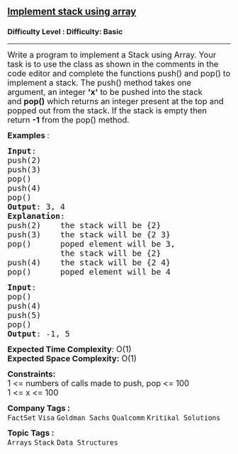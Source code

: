 <h2><a href="https://www.geeksforgeeks.org/problems/implement-stack-using-array/1">Implement stack using array</a></h2><h3>Difficulty Level : Difficulty: Basic</h3><hr><div class="problems_problem_content__Xm_eO"><p><span style="font-size: 18px;">Write a program to implement a Stack&nbsp;using Array. Your task is to use the class as shown in the comments in the code editor&nbsp;and complete&nbsp;the functions push() and pop() to implement a stack.&nbsp;</span><span style="font-size: 18px;">The push() method&nbsp;takes one argument, an integer&nbsp;</span><strong style="font-size: 18px;">'x'</strong><span style="font-size: 18px;">&nbsp;to be pushed into the stack and&nbsp;</span><strong style="font-size: 18px;">pop()</strong><span style="font-size: 18px;">&nbsp;which returns an integer present at the top and popped out from the stack. If the stack is empty then return&nbsp;</span><strong style="font-size: 18px;">-1</strong><span style="font-size: 18px;"> from the pop() method.</span></p>
<p><span style="font-size: 18px;"><strong>Examples </strong>:</span></p>
<pre><span style="font-size: 18px;"><strong>Input</strong>: 
push(2)
push(3)
pop()
push(4) 
pop()
<strong>Output</strong>: 3, 4
<strong>Explanation</strong>: 
push(2)    the stack will be {2}
push(3)    the stack will be {2 3}
pop()      poped element will be 3,
&nbsp;          the stack will be {2}
push(4)    the stack will be {2 4}
pop()      poped element will be 4</span></pre>
<pre><span style="font-size: 18px;"><strong>Input</strong>: 
pop()
push(4)
push(5)
pop()
<strong>Output</strong>: -1, 5</span>
</pre>
<p><span style="font-size: 18px;"><strong>Expected Time Complexity</strong>: O(1)</span><br><span style="font-size: 18px;"><strong>Expected Space Complexity:</strong>&nbsp;O(1)</span></p>
<p><span style="font-size: 18px;"><strong>Constraints:</strong><br>1 &lt;= numbers of calls made to push, pop &lt;= 100<br>1 &lt;= x &lt;= 100</span></p></div><p><span style=font-size:18px><strong>Company Tags : </strong><br><code>FactSet</code>&nbsp;<code>Visa</code>&nbsp;<code>Goldman Sachs</code>&nbsp;<code>Qualcomm</code>&nbsp;<code>Kritikal Solutions</code>&nbsp;<br><p><span style=font-size:18px><strong>Topic Tags : </strong><br><code>Arrays</code>&nbsp;<code>Stack</code>&nbsp;<code>Data Structures</code>&nbsp;